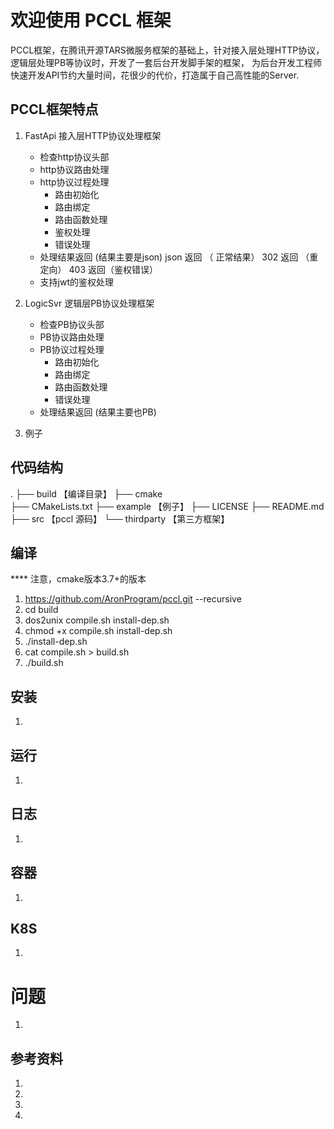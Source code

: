 # 欢迎使用 PCCL 框架
PCCL框架，在腾讯开源TARS微服务框架的基础上，针对接入层处理HTTP协议，逻辑层处理PB等协议时，开发了一套后台开发脚手架的框架， 为后台开发工程师快速开发API节约大量时间，花很少的代价，打造属于自己高性能的Server.

##  PCCL框架特点
1. FastApi  接入层HTTP协议处理框架
    - 检查http协议头部
	- http协议路由处理
	- http协议过程处理
		- 路由初始化
		- 路由绑定
		- 路由函数处理
		- 鉴权处理
		- 错误处理
	- 处理结果返回 (结果主要是json)
		json 返回 （ 正常结果）
		302 返回 （重定向）
		403 返回（鉴权错误）
	- 支持jwt的鉴权处理
	
2. LogicSvr 逻辑层PB协议处理框架
	- 检查PB协议头部
	- PB协议路由处理
	- PB协议过程处理
		- 路由初始化
		- 路由绑定
		- 路由函数处理
		- 错误处理
	- 处理结果返回 (结果主要也PB)
		

3. 例子


## 代码结构
.
├── build      【编译目录】
├── cmake     
├── CMakeLists.txt
├── example    【例子】
├── LICENSE
├── README.md
├── src        【pccl 源码】
└── thirdparty 【第三方框架】

## 编译

  ****  注意，cmake版本3.7+的版本

1. https://github.com/AronProgram/pccl.git --recursive
2. cd build 
3. dos2unix compile.sh install-dep.sh
4. chmod +x compile.sh install-dep.sh
5. ./install-dep.sh
6. cat compile.sh > build.sh
7. ./build.sh 


## 安装
1. 

## 运行
1. 

## 日志
1. 

## 容器
1. 

## K8S
1. 

# 问题
1. 

## 参考资料
1. [Tars文档]: https://tarscloud.gitbook.io/

2. [jsoncpp文档]: http://open-source-parsers.github.io/jsoncpp-docs/doxygen/index.html

3. [jsoncpp优化源码]: https://github.com/henshao/jsoncpp	"JsonCpp*的性能，使其更加适合运行在高并发的服务端。"

4. [cmake源码:]: https://github.com/Kitware/CMake.git

    



